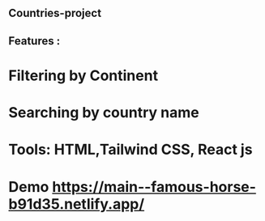 ## Countries-project
## Features :
# Filtering by Continent 
# Searching by country name

# Tools: HTML,Tailwind CSS, React js
# Demo https://main--famous-horse-b91d35.netlify.app/
